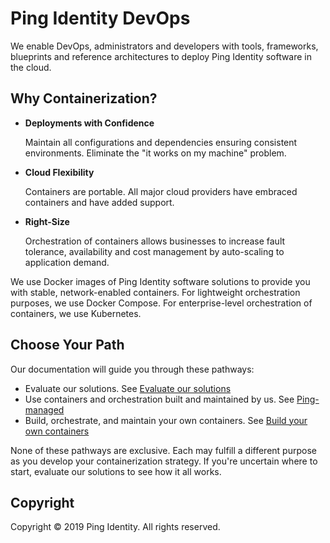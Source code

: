 # Ping Identity DevOps

We enable DevOps, administrators and developers with tools, frameworks, blueprints and reference architectures to deploy Ping Identity software in the cloud.

## Why Containerization?

* **Deployments with Confidence** 

  Maintain all configurations and dependencies ensuring consistent environments. Eliminate the "it works on my machine" problem.

* **Cloud Flexibility** 

  Containers are portable. All major cloud providers have embraced containers and have added support.

* **Right-Size** 

  Orchestration of containers allows businesses to increase fault tolerance, availability and cost management by auto-scaling to application demand.
  
We use Docker images of Ping Identity software solutions to provide you with stable, network-enabled containers. For lightweight orchestration purposes, we use Docker Compose. For enterprise-level orchestration of containers, we use Kubernetes.  

## Choose Your Path

Our documentation will guide you through these pathways:

* Evaluate our solutions. See [Evaluate our solutions](https://github.com/pingidentity/pingidentity-devops-getting-started/docs/evaluate.md)
* Use containers and orchestration built and maintained by us. See [Ping-managed](https://github.com/pingidentity/pingidentity-devops-getting-started/docs/devopsBuilt.md)
* Build, orchestrate, and maintain your own containers. See [Build your own containers](https://github.com/pingidentity/pingidentity-devops-getting-started/docs/buildYourOwn.md)

None of these pathways are exclusive. Each may fulfill a different purpose as you develop your containerization strategy. If you're uncertain where to start, evaluate our solutions to see how it all works.

## Copyright

Copyright © 2019 Ping Identity. All rights reserved.
